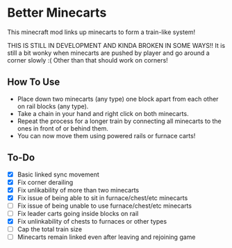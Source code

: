 # Better Minecarts

This minecraft mod links up minecarts to form a train-like system!

THIS IS STILL IN DEVELOPMENT AND KINDA BROKEN IN SOME WAYS!! It is still a bit wonky when minecarts are pushed by player and go around a corner slowly :( Other than that should work on corners!

## How To Use

- Place down two minecarts (any type) one block apart from each other on rail blocks (any type).
- Take a chain in your hand and right click on both minecarts.
- Repeat the process for a longer train by connecting all minecarts to the ones in front of or behind them.
- You can now move them using powered rails or furnace carts!

## To-Do

- [x] Basic linked sync movement
- [x] Fix corner derailing
- [x] Fix unlikability of more than two minecarts
- [x] Fix issue of being able to sit in furnace/chest/etc minecarts
- [ ] Fix issue of being unable to use furnace/chest/etc minecarts
- [ ] Fix leader carts going inside blocks on rail
- [x] Fix unlinkability of chests to furnaces or other types
- [ ] Cap the total train size
- [ ] Minecarts remain linked even after leaving and rejoining game